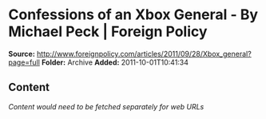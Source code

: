 # Confessions of an Xbox General - By Michael Peck | Foreign Policy

**Source:** http://www.foreignpolicy.com/articles/2011/09/28/Xbox_general?page=full
**Folder:** Archive
**Added:** 2011-10-01T10:41:34




## Content
*Content would need to be fetched separately for web URLs*
